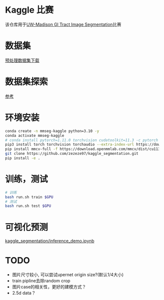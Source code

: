 # Kaggle 比赛

该仓库用于[UW-Madison GI Tract Image Segmentation](https://www.kaggle.com/competitions/uw-madison-gi-tract-image-segmentation/overview)比赛

# 数据集

[预处理数据集下载](https://disk.pku.edu.cn:443/link/EDDA036A4F65315386C15FB2793EBFB4)

# 数据集探索

[参考](https://www.kaggle.com/code/andradaolteanu/aw-madison-eda-in-depth-mask-exploration)


# 环境安装

```sh
conda create -n mmseg-kaggle python=3.10 -y
conda activate mmseg-kaggle
# conda install pytorch=1.11.0 torchvision cudatoolkit=11.3 -c pytorch
pip3 install torch torchvision torchaudio --extra-index-url https://download.pytorch.org/whl/cu113
pip install mmcv-full -f https://download.openmmlab.com/mmcv/dist/cu113/torch1.11.0/index.html
git clone https://github.com/zezeze97/kaggle_segmentation.git
pip install -e .  
```


# 训练，测试

```sh
# 训练
bash run.sh train $GPU
# 测试
bash run.sh test $GPU
```

# 可视化预测

[kaggle_segmentation/inference_demo.ipynb](kaggle_segmentation/inference_demo.ipynb)

# TODO
- 图片尺寸较小, 可以尝试upernet origin size?(默认1/4大小)
- train pipline去除random crop
- 图片case的相关性，更好的建模方式？
- 2.5d data？